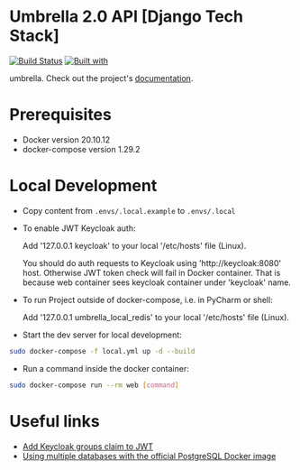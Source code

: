 # Umbrella 2.0 API [Django Tech Stack]

[![Build Status](https://travis-ci.org/shuryhin-oleksandr/umbrella.svg?branch=master)](https://travis-ci.org/shuryhin-oleksandr/umbrella)
[![Built with](https://img.shields.io/badge/Built_with-Cookiecutter_Django_Rest-F7B633.svg)](https://github.com/agconti/cookiecutter-django-rest)

umbrella. Check out the project's [documentation](http://shuryhin-oleksandr.github.io/umbrella/).

# Prerequisites
- Docker version 20.10.12
- docker-compose version 1.29.2

# Local Development
- Copy content from `.envs/.local.example` to `.envs/.local`


- To enable JWT Keycloak auth:


    Add '127.0.0.1 keycloak' to your local '/etc/hosts' file (Linux).

    You should do auth requests to Keycloak using 'http://keycloak:8080' host.
    Otherwise JWT token check will fail in Docker container. 
    That is because web container sees keycloak container under 'keycloak' name.

- To run Project outside of docker-compose, i.e. in PyCharm or shell:


     Add '127.0.0.1 umbrella_local_redis' to your local '/etc/hosts' file (Linux).

- Start the dev server for local development:
```bash
sudo docker-compose -f local.yml up -d --build
```

- Run a command inside the docker container:

```bash
sudo docker-compose run --rm web [command]
```

# Useful links

- [Add Keycloak groups claim to JWT](ttps://stackoverflow.com/questions/56362197/keycloak-oidc-retrieve-user-groups-attributes)
- [Using multiple databases with the official PostgreSQL Docker image](https://github.com/mrts/docker-postgresql-multiple-databases)
